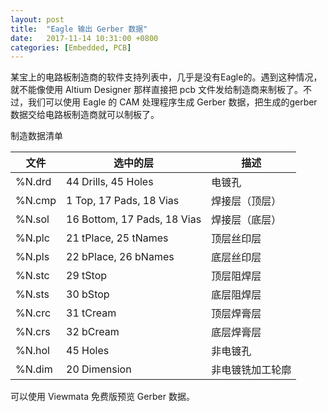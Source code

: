 ```yaml
---
layout: post
title:  "Eagle 输出 Gerber 数据"
date:   2017-11-14 10:31:00 +0800
categories: [Embedded, PCB]
---
```


某宝上的电路板制造商的软件支持列表中，几乎是没有Eagle的。遇到这种情况，就不能像使用 Altium  Designer 那样直接把 pcb 文件发给制造商来制板了。不过，我们可以使用 Eagle 的 CAM 处理程序生成 Gerber 数据，把生成的gerber数据交给电路板制造商就可以制板了。

制造数据清单

| 文件   | 选中的层                        | 描述             |
| ------ | ------------------------------- | ---------------- |
| %N.drd | 44  Drills,  45  Holes          | 电镀孔           |
| %N.cmp | 1 Top,  17  Pads,  18 Vias      | 焊接层（顶层）   |
| %N.sol | 16  Bottom,  17  Pads,  18 Vias | 焊接层（底层）   |
| %N.plc | 21  tPlace,  25  tNames         | 顶层丝印层       |
| %N.pls | 22  bPlace,  26  bNames         | 底层丝印层       |
| %N.stc | 29  tStop                       | 顶层阻焊层       |
| %N.sts | 30  bStop                       | 底层阻焊层       |
| %N.crc | 31  tCream                      | 顶层焊膏层       |
| %N.crs | 32  bCream                      | 底层焊膏层       |
| %N.hol | 45  Holes                       | 非电镀孔         |
| %N.dim | 20  Dimension                   | 非电镀铣加工轮廓 |

可以使用 Viewmata 免费版预览 Gerber 数据。